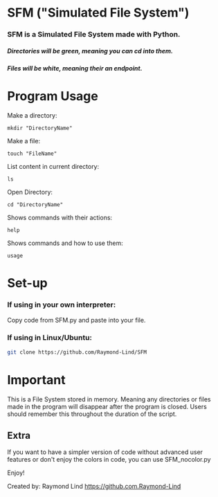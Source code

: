 # SFM ("Simulated File System")
### SFM is a Simulated File System made with Python. 
##### Directories will be green, meaning you can cd into them.
##### Files will be white, meaning their an endpoint.
# Program Usage
Make a directory:
```
mkdir "DirectoryName"
```
Make a file:
```
touch "FileName"
```
List content in current directory:
```
ls
```
Open Directory:
```
cd "DirectoryName"
```
Shows commands with their actions:
```
help
```
Shows commands and how to use them:
```
usage
```

# Set-up

### If using in your own interpreter:
Copy code from SFM.py and paste into your file.

### If using in Linux/Ubuntu:

```bash
git clone https://github.com/Raymond-Lind/SFM
```
# Important

This is a File System stored in memory. Meaning any directories or files made in the program will disappear after the program is closed.
Users should remember this throughout the duration of the script.

## Extra

If you want to have a simpler version of code without advanced user features or don't enjoy the colors in code, you can use SFM_nocolor.py

Enjoy!

Created by: Raymond Lind 
https://github.com.Raymond-Lind
